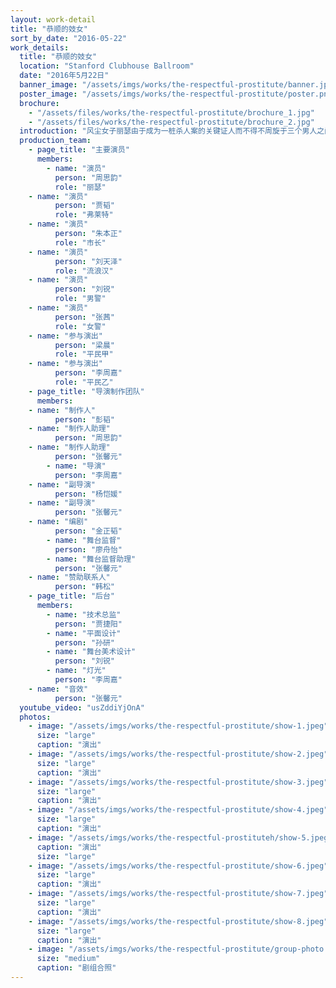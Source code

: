 ```yaml
---
layout: work-detail
title: "恭顺的妓女"
sort_by_date: "2016-05-22"
work_details:
  title: "恭顺的妓女"
  location: "Stanford Clubhouse Ballroom"
  date: "2016年5月22日"
  banner_image: "/assets/imgs/works/the-respectful-prostitute/banner.jpg"
  poster_image: "/assets/imgs/works/the-respectful-prostitute/poster.png"
  brochure: 
    - "/assets/files/works/the-respectful-prostitute/brochure_1.jpg"
    - "/assets/files/works/the-respectful-prostitute/brochure_2.jpg"
  introduction: "风尘女子丽瑟由于成为一桩杀人案的关键证人而不得不周旋于三个男人之间。她倾心于一位有钱的恩客——市长的儿子弗莱特，却发现弗莱特与她接触是另有图谋；出于良心，她想要替因为她打抱不平而面临牢狱之灾的流浪汉出面作证，却在市长父子的威逼利诱之下屈服。丽瑟对正义有着朴素的认识与追求，但面对权力与道德的双重夹击，她的软弱与单纯使她最终妥协，成为了上流社会伪善道德观的奴隶。"
  production_team:
    - page_title: "主要演员"
      members:
        - name: "演员"
          person: "周思韵"
          role: "丽瑟"
	- name: "演员"
          person: "贾韬"
          role: "弗莱特"
	- name: "演员"
          person: "朱本正"
          role: "市长"
	- name: "演员"
          person: "刘天泽"
          role: "流浪汉"
	- name: "演员"
          person: "刘锐"
          role: "男警"
	- name: "演员"
          person: "张茜"
          role: "女警"
	- name: "参与演出"
          person: "梁晨"
          role: "平民甲"
	- name: "参与演出"
          person: "李周嘉"
          role: "平民乙"
    - page_title: "导演制作团队"
      members:
	- name: "制作人"
          person: "彭韬"
	- name: "制作人助理"
          person: "周思韵"
	- name: "制作人助理"
          person: "张馨元"
        - name: "导演"
          person: "李周嘉"
	- name: "副导演"
          person: "杨恺媛"
	- name: "副导演"
          person: "张馨元"
	- name: "编剧"
          person: "金正韬"
        - name: "舞台监督"
          person: "廖舟怡"
        - name: "舞台监督助理"
          person: "张馨元"
	- name: "赞助联系人"
          person: "韩松"
    - page_title: "后台"
      members:
        - name: "技术总监"
          person: "贾捷阳"
        - name: "平面设计"
          person: "孙研"
        - name: "舞台美术设计"
          person: "刘锐"
        - name: "灯光"
          person: "李周嘉"
	- name: "音效"
          person: "张馨元"
  youtube_video: "usZddiYjOnA"
  photos:
    - image: "/assets/imgs/works/the-respectful-prostitute/show-1.jpeg"
      size: "large"
      caption: "演出"
    - image: "/assets/imgs/works/the-respectful-prostitute/show-2.jpeg"
      size: "large"
      caption: "演出"
    - image: "/assets/imgs/works/the-respectful-prostitute/show-3.jpeg"
      size: "large"
      caption: "演出"
    - image: "/assets/imgs/works/the-respectful-prostitute/show-4.jpeg"
      size: "large"
      caption: "演出"
    - image: "/assets/imgs/works/the-respectful-prostituteh/show-5.jpeg"
      caption: "演出"
      size: "large"
    - image: "/assets/imgs/works/the-respectful-prostitute/show-6.jpeg"
      size: "large"
      caption: "演出"
    - image: "/assets/imgs/works/the-respectful-prostitute/show-7.jpeg"
      size: "large"
      caption: "演出"
    - image: "/assets/imgs/works/the-respectful-prostitute/show-8.jpeg"
      size: "large"
      caption: "演出"
    - image: "/assets/imgs/works/the-respectful-prostitute/group-photo.jpeg"
      size: "medium"
      caption: "剧组合照"
---
```

